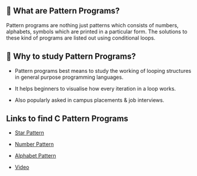 ## 🧐 What are Pattern Programs?

Pattern programs are nothing just patterns which consists of numbers, alphabets, symbols which are printed in a particular form. The solutions to these kind of programs are listed out using conditional loops.

## 📕 Why to study Pattern Programs?

* Pattern programs best means to study the working of looping structures in general purpose programming languages.

* It helps beginners to visualise how every iteration in a loop works.

* Also popularly asked in campus placements & job interviews.

## Links to find C Pattern Programs 

* [Star Pattern](https://codeforwin.org/2015/07/star-patterns-program-in-c.html)

* [Number Pattern](https://techstudy.org/CLanguage/Pattern)

* [Alphabet Pattern](https://codedost.com/c/character-alphabet-patterns-c/)

* [Video](https://www.youtube.com/watch?v=hWhMAoBhi7M)
